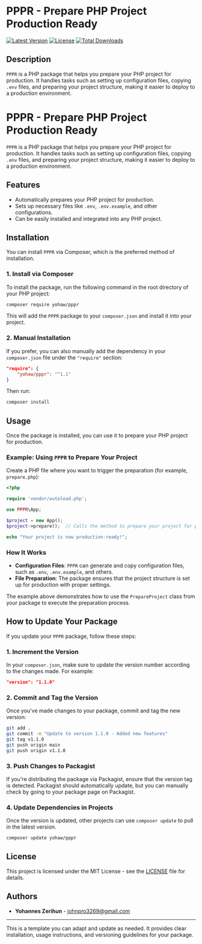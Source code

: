 # PPPR - Prepare PHP Project Production Ready

[![Latest Version](https://img.shields.io/packagist/v/yohaw/pppr.svg)](https://packagist.org/packages/yohaw/pppr)
[![License](https://img.shields.io/github/license/yohatechtop/pppr.svg?cache_bust=1)](LICENSE)
[![Total Downloads](https://img.shields.io/packagist/dt/yohaw/pppr.svg)](https://packagist.org/packages/yohaw/pppr)


## Description

`PPPR` is a PHP package that helps you prepare your PHP project for production. It handles tasks such as setting up configuration files, copying `.env` files, and preparing your project structure, making it easier to deploy to a production environment.



# PPPR - Prepare PHP Project Production Ready

`PPPR` is a PHP package that helps you prepare your PHP project for production. It handles tasks such as setting up configuration files, copying `.env` files, and preparing your project structure, making it easier to deploy to a production environment.

## Features

- Automatically prepares your PHP project for production.
- Sets up necessary files like `.env`, `.env.example`, and other configurations.
- Can be easily installed and integrated into any PHP project.

## Installation

You can install `PPPR` via Composer, which is the preferred method of installation.

### 1. Install via Composer

To install the package, run the following command in the root directory of your PHP project:

```bash
composer require yohaw/pppr
```

This will add the `PPPR` package to your `composer.json` and install it into your project.

### 2. Manual Installation

If you prefer, you can also manually add the dependency in your `composer.json` file under the `"require"` section:

```json
"require": {
    "yohaw/pppr": "^1.1"
}
```

Then run:

```bash
composer install
```

## Usage

Once the package is installed, you can use it to prepare your PHP project for production.

### Example: Using `PPPR` to Prepare Your Project

Create a PHP file where you want to trigger the preparation (for example, `prepare.php`):

```php
<?php

require 'vendor/autoload.php';

use PPPR\App;

$project = new App();
$project->prepare();  // Calls the method to prepare your project for production

echo "Your project is now production-ready!";
```

### How It Works

- **Configuration Files**: `PPPR` can generate and copy configuration files, such as `.env`, `.env.example`, and others.
- **File Preparation**: The package ensures that the project structure is set up for production with proper settings.

The example above demonstrates how to use the `PrepareProject` class from your package to execute the preparation process.

## How to Update Your Package

If you update your `PPPR` package, follow these steps:

### 1. Increment the Version

In your `composer.json`, make sure to update the version number according to the changes made. For example:

```json
"version": "1.1.0"
```

### 2. Commit and Tag the Version

Once you've made changes to your package, commit and tag the new version:

```bash
git add .
git commit -m "Update to version 1.1.0 - Added new features"
git tag v1.1.0
git push origin main
git push origin v1.1.0
```

### 3. Push Changes to Packagist

If you're distributing the package via Packagist, ensure that the version tag is detected. Packagist should automatically update, but you can manually check by going to your package page on Packagist.

### 4. Update Dependencies in Projects

Once the version is updated, other projects can use `composer update` to pull in the latest version.

```bash
composer update yohaw/pppr
```

## License

This project is licensed under the MIT License - see the [LICENSE](LICENSE) file for details.

## Authors

- **Yohannes Zerihun** - [johnpro3269@gmail.com](mailto:johnpro3269@gmail.com)

---

This is a template you can adapt and update as needed. It provides clear installation, usage instructions, and versioning guidelines for your package.
